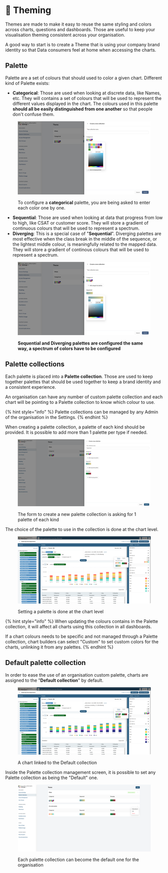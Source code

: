 # 🎨 Theming

Themes are made to make it easy to reuse the same styling and colors across charts, questions and dashboards. Those are useful to keep your visualisation theming consistent across your organisation.

A good way to start is to create a Theme that is using your company brand identity so that Data consumers feel at home when accessing the charts.

## Palette

Palette are a set of colours that should used to color a given chart. Different kind of Palette exists:

* **Categorical**: Those are used when looking at discrete data, like Names, etc. They will contains a set of colours that will be used to represent the different values displayed in the chart. The colours used in this palette **should all be easily distinguished from one another** so that people don't confuse them.

<figure><img src="../.gitbook/assets/image (9).png" alt=""><figcaption><p>To configure a <strong>categorical</strong> palette, you are being asked to enter each color one by one.</p></figcaption></figure>

* **Sequential**: Those are used when looking at data that progress from low to high, like CSAT or customer score. They will store a gradient of continuous colours that will be used to represent a spectrum.
* **Diverging**: This is a special case of "**Sequential**". Diverging palettes are most effective when the class break in the middle of the sequence, or the lightest middle colour, is meaningfully related to the mapped data. They will store a gradient of continous colours that will be used to represent a spectrum.

<figure><img src="../.gitbook/assets/image (5).png" alt=""><figcaption><p><strong>Sequential and Diverging palettes are configured the same way, a spectrum of colors have to be configured</strong></p></figcaption></figure>

## Palette collections

Each palette is placed into a **Palette collection**. Those are used to keep together palettes that should be used together to keep a brand identity and a consistent experience.

An organisation can have any number of custom palette collection and each chart will be pointing to a Palette collection to know which colour to use.

{% hint style="info" %}
Palette collections can be managed by any Admin of the organisation in the Settings.
{% endhint %}

When creating a palette collection, a palette of each kind should be provided. It is possible to add more than 1 palette per type if needed.

<figure><img src="../.gitbook/assets/image (8).png" alt=""><figcaption><p>The form to create a new palette collection is asking for 1 palette of each kind</p></figcaption></figure>

The choice of the palette to use in the collection is done at the chart level.

<figure><img src="../.gitbook/assets/image.png" alt=""><figcaption><p>Setting a palette is done at the chart level</p></figcaption></figure>

{% hint style="info" %}
When updating the colours contains in the Palette collection, it will affect all charts using this collection in all dashboards.

If a chart colours needs to be specific and not managed through a Palette collection, chart builders can select "Custom" to set custom colors for the charts, unlinking it from any palettes.
{% endhint %}

## Default palette collection

In order to ease the use of an organisation custom palette, charts are assigned to the "**Default collection**" by default.

<figure><img src="../.gitbook/assets/image (7).png" alt=""><figcaption><p>A chart linked to the Default collection</p></figcaption></figure>

Inside the Palette collection management screen, it is possible to set any Palette collection as being the "Default" one.

<figure><img src="../.gitbook/assets/image (6).png" alt=""><figcaption><p>Each palette collection can become the default one for the organisation</p></figcaption></figure>
